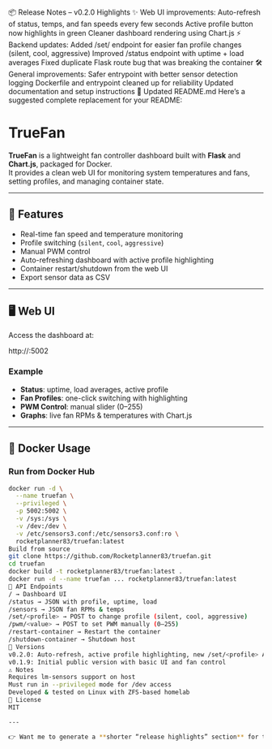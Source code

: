 📦 Release Notes – v0.2.0
Highlights
✨ Web UI improvements:
Auto-refresh of status, temps, and fan speeds every few seconds
Active profile button now highlights in green
Cleaner dashboard rendering using Chart.js
⚡ Backend updates:
Added /set/<profile> endpoint for easier fan profile changes (silent, cool, aggressive)
Improved /status endpoint with uptime + load averages
Fixed duplicate Flask route bug that was breaking the container
🛠 General improvements:
Safer entrypoint with better sensor detection logging
Dockerfile and entrypoint cleaned up for reliability
Updated documentation and setup instructions
📘 Updated README.md
Here’s a suggested complete replacement for your README:
# TrueFan

**TrueFan** is a lightweight fan controller dashboard built with **Flask** and **Chart.js**, packaged for Docker.  
It provides a clean web UI for monitoring system temperatures and fans, setting profiles, and managing container state.

---

## 🚀 Features
- Real-time fan speed and temperature monitoring
- Profile switching (`silent`, `cool`, `aggressive`)
- Manual PWM control
- Auto-refreshing dashboard with active profile highlighting
- Container restart/shutdown from the web UI
- Export sensor data as CSV

---

## 🖥 Web UI
Access the dashboard at:

http://<host-ip>:5002

### Example
- **Status**: uptime, load averages, active profile  
- **Fan Profiles**: one-click switching with highlighting  
- **PWM Control**: manual slider (0–255)  
- **Graphs**: live fan RPMs & temperatures with Chart.js  

---

## 🐳 Docker Usage

### Run from Docker Hub
```bash
docker run -d \
  --name truefan \
  --privileged \
  -p 5002:5002 \
  -v /sys:/sys \
  -v /dev:/dev \
  -v /etc/sensors3.conf:/etc/sensors3.conf:ro \
  rocketplanner83/truefan:latest
Build from source
git clone https://github.com/Rocketplanner83/truefan.git
cd truefan
docker build -t rocketplanner83/truefan:latest .
docker run -d --name truefan ... rocketplanner83/truefan:latest
📡 API Endpoints
/ → Dashboard UI
/status → JSON with profile, uptime, load
/sensors → JSON fan RPMs & temps
/set/<profile> → POST to change profile (silent, cool, aggressive)
/pwm/<value> → POST to set PWM manually (0–255)
/restart-container → Restart the container
/shutdown-container → Shutdown host
🔖 Versions
v0.2.0: Auto-refresh, active profile highlighting, new /set/<profile> API
v0.1.9: Initial public version with basic UI and fan control
⚠️ Notes
Requires lm-sensors support on host
Must run in --privileged mode for /dev access
Developed & tested on Linux with ZFS-based homelab
📜 License
MIT

---

👉 Want me to generate a **shorter “release highlights” section** for the GitHub **Releases page**, separate from the README, so you can paste that directly into the v0.2.0 release?